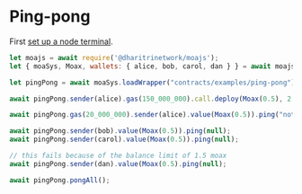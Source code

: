 # Ping-pong

First [set up a node terminal](../../../../tutorial/src/interaction/interaction-basic.md).

```javascript
let moajs = await require('@dharitrinetwork/moajs');
let { moaSys, Moax, wallets: { alice, bob, carol, dan } } = await moajs.setupInteractive("local-testnet");

let pingPong = await moaSys.loadWrapper("contracts/examples/ping-pong");

await pingPong.sender(alice).gas(150_000_000).call.deploy(Moax(0.5), 2 * 60, null, Moax(1.5));

await pingPong.gas(20_000_000).sender(alice).value(Moax(0.5)).ping("note 1");

await pingPong.sender(bob).value(Moax(0.5)).ping(null);
await pingPong.sender(carol).value(Moax(0.5)).ping(null);

// this fails because of the balance limit of 1.5 moax
await pingPong.sender(dan).value(Moax(0.5).ping(null);

await pingPong.pongAll();

```
